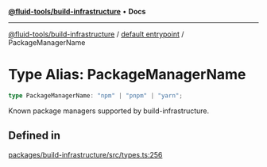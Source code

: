 [**@fluid-tools/build-infrastructure**](../../README.md) • **Docs**

***

[@fluid-tools/build-infrastructure](../../README.md) / [default entrypoint](../README.md) / PackageManagerName

# Type Alias: PackageManagerName

```ts
type PackageManagerName: "npm" | "pnpm" | "yarn";
```

Known package managers supported by build-infrastructure.

## Defined in

[packages/build-infrastructure/src/types.ts:256](https://github.com/microsoft/FluidFramework/blob/main/build-tools/packages/build-infrastructure/src/types.ts#L256)
